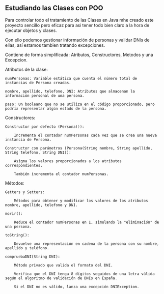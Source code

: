 ## Estudiando las Clases con POO

Para controlar todo el tratamiento de las Clases en Java mhe creado este proyecto sencillo pero eficaz para asi tener todo
bien claro a la hora de ejecutar objetos y clases. 

Con ello podemos gestionar información de personas y validar DNIs de ellas, así estamos tambien tratando excepciones.

Contiene de forma simplificada: Atributos, Constructores, Metodos y una Excepcion.


Atributos de la clase:

    numPersonas: Variable estática que cuenta el número total de instancias de Persona creadas.

    nombre, apellido, telefono, DNI: Atributos que almacenan la información personal de una persona.

    paso: Un booleano que no se utiliza en el código proporcionado, pero podría representar algún estado de la persona.

Constructores:

    Constructor por defecto (Persona()):

        Incrementa el contador numPersonas cada vez que se crea una nueva instancia de Persona.

    Constructor con parámetros (Persona(String nombre, String apellido, String telefono, String DNI)):

        Asigna los valores proporcionados a los atributos correspondientes.

        También incrementa el contador numPersonas.

Métodos:

    Getters y Setters:

        Métodos para obtener y modificar los valores de los atributos nombre, apellido, telefono y DNI.

    morir():

        Reduce el contador numPersonas en 1, simulando la "eliminación" de una persona.

    toString():

        Devuelve una representación en cadena de la persona con su nombre, apellido y teléfono.

    compruebaDNI(String DNI):

        Método privado que valida el formato del DNI.

        Verifica que el DNI tenga 8 dígitos seguidos de una letra válida según el algoritmo de validación de DNIs en España.

        Si el DNI no es válido, lanza una excepción DNIException.

